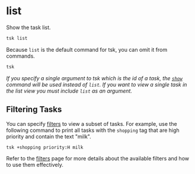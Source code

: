 # list

Show the task list.

```bash
tsk list
```

Because `list` is the default command for tsk, you can omit it from commands.

```bash
tsk
```

_If you specify a single argument to tsk which is the id of a task, the
[`show`](./show.md) command will be used instead of `list`. If you want to view
a single task in the list view you must include `list` as an argument._

## Filtering Tasks

You can specify [filters](../filters.md) to view a subset of tasks. For example,
use the following command to print all tasks with the `shopping` tag that are
high priority and contain the text "milk".

```bash
tsk +shopping priority:H milk
```

Refer to the [filters](../filters.md) page for more details about the available
filters and how to use them effectively.
